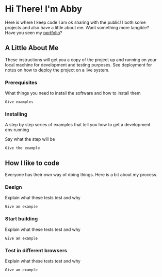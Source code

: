 # Hi There! I'm Abby

Here is where I keep code I am ok sharing with the public! I both some projects and also have a little about me. Want something
more tangible? Have you seen my [portfolio](http://abigailloosle.github.io)?

## A Little About Me

These instructions will get you a copy of the project up and running on your local machine for development and testing purposes. See deployment for notes on how to deploy the project on a live system.

### Prerequisites

What things you need to install the software and how to install them

```
Give examples
```

### Installing

A step by step series of examples that tell you how to get a development env running

Say what the step will be

```
Give the example
```


## How I like to code

Everyone has their own way of doing things. Here is a bit about my process.

### Design

Explain what these tests test and why

```
Give an example
```

### Start building

Explain what these tests test and why

```
Give an example
```

### Test in different browsers

Explain what these tests test and why

```
Give an example
```
